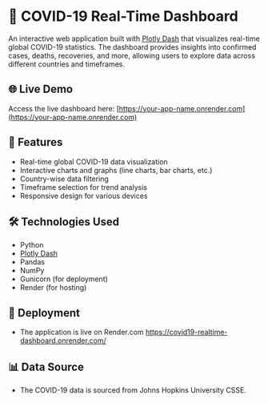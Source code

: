 # 🦠 COVID-19 Real-Time Dashboard

An interactive web application built with [Plotly Dash](https://plotly.com/dash/) that visualizes real-time global COVID-19 statistics. The dashboard provides insights into confirmed cases, deaths, recoveries, and more, allowing users to explore data across different countries and timeframes.

## 🌐 Live Demo

Access the live dashboard here: [https://your-app-name.onrender.com](https://your-app-name.onrender.com)

## 🚀 Features

- Real-time global COVID-19 data visualization
- Interactive charts and graphs (line charts, bar charts, etc.)
- Country-wise data filtering
- Timeframe selection for trend analysis
- Responsive design for various devices

## 🛠️ Technologies Used

- Python
- [Plotly Dash](https://plotly.com/dash/)
- Pandas
- NumPy
- Gunicorn (for deployment)
- Render (for hosting)

## 🚀 Deployment
- The application is live on Render.com https://covid19-realtime-dashboard.onrender.com/

## 📊 Data Source
- The COVID-19 data is sourced from Johns Hopkins University CSSE.
